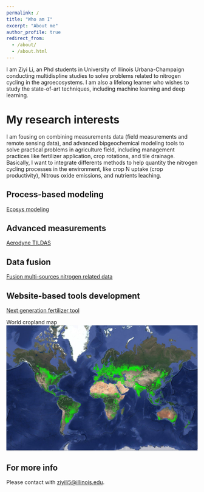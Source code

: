 ```yaml
---
permalink: /
title: "Who am I"
excerpt: "About me"
author_profile: true
redirect_from: 
  - /about/
  - /about.html
---
```


I am Ziyi Li, an Phd students in University of Illinois Urbana-Champaign conducting multidispline studies to solve problems related to nitrogen cycling in the agroecosystems. I am also a lifelong learner who wishes to study the state-of-art techniques, including machine learning and deep learning.

My research interests
======
I am fousing on combining measurements data (field measurements and remote sensing data), and advanced bipgeochemical modeling tools to solve practical problems in agriculture field, including management practices like fertilizer application, crop rotations, and tile drainage. Basically, I want to integrate differents methods to help quantity the nitrogen cycling processes in the environment, like crop N uptake (crop productivity), Nitrous oxide emissions, and nutrients leaching.


Process-based modeling
------
[Ecosys modeling](https://ecosys.ualberta.ca/)

Advanced measurements
------
[Aerodyne TILDAS](https://www.aerodyne.com/product/laser-trace-gas-and-isotope-analyzers/)

Data fusion
------
[Fusion multi-sources nitrogen related data]([https://harvest.ncsa.illinois.edu/](https://www.hindawi.com/journals/tswj/2013/704504/))


Website-based tools development 
------
[Next generation fertilizer tool](https://harvest.ncsa.illinois.edu/)


World cropland map
![Editing a markdown file for a talk](/images/world_cropland.png)

For more info
------
Please contact with ziyili5@illinois.edu.
